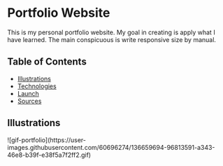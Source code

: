 # Portfolio Website
This is my personal portfolio website. My goal in creating is apply what I have learned. The main conspicuous is write responsive size by manual. <br />

## Table of Contents
- [Illustrations](#illustrations)
- [Technologies](#technologies)
- [Launch](#launch)
- [Sources](#sourches)

## Illustrations
<div style="margin: auto">![gif-portfolio](https://user-images.githubusercontent.com/60696274/136659694-96813591-a343-46e8-b39f-e38f5a7f2ff2.gif)</div>
